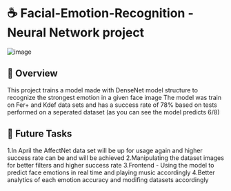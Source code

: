 # ☕ Facial-Emotion-Recognition - Neural Network project
![image](https://user-images.githubusercontent.com/87472603/226422722-ebb42092-9089-4f67-b6b8-560b01e63338.png)

## 🔎 Overview
This project trains a model made with DenseNet model structure to recognize the strongest emotion in a given face image
The model was train on Fer+ and Kdef data sets and has a success rate of 78% based on tests performed on a seperated dataset
(as you can see the model predicts 6/8)

## :crystal_ball: Future Tasks
1.In April the AffectNet data set will be up for usage again and higher success rate can be and will be achieved
2.Manipulating the dataset images for better filters and higher success rate
3.Frontend - Using the model to predict face emotions in real time and playing music accordingly
4.Better analytics of each emotion accuracy and modifing datasets accordingly
